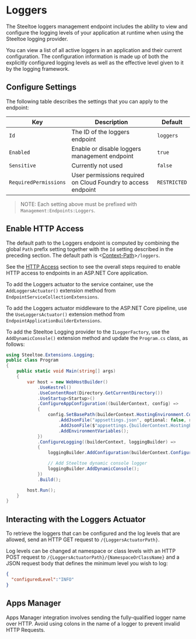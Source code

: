 # Loggers

The Steeltoe loggers management endpoint includes the ability to view and configure the logging levels of your application at runtime when using the Steeltoe logging provider.

You can view a list of all active loggers in an application and their current configuration. The configuration information is made up of both the explicitly configured logging levels as well as the effective level given to it by the logging framework.

## Configure Settings

The following table describes the settings that you can apply to the endpoint:

|Key|Description|Default|
|---|---|---|
|`Id`|The ID of the loggers endpoint|`loggers`|
|`Enabled`|Enable or disable loggers management endpoint|`true`|
|`Sensitive`|Currently not used|`false`|
|`RequiredPermissions`|User permissions required on Cloud Foundry to access endpoint|`RESTRICTED`|

>NOTE: Each setting above must be prefixed with `Management:Endpoints:Loggers`.

## Enable HTTP Access

The default path to the Loggers endpoint is computed by combining the global `Path` prefix setting together with the `Id` setting described in the preceding section. The default path is <[Context-Path](hypermedia#base-context-path)>`/loggers`.

See the [HTTP Access](/docs/management/using-endpoints#http-access) section to see the overall steps required to enable HTTP access to endpoints in an ASP.NET Core application.

To add the Loggers actuator to the service container, use the `AddLoggersActuator()` extension method from `EndpointServiceCollectionExtensions`.

To add the Loggers actuator middleware to the ASP.NET Core pipeline, use the `UseLoggersActuator()` extension method from `EndpointApplicationBuilderExtensions`.

To add the Steeltoe Logging provider to the `ILoggerFactory`, use the `AddDynamicConsole()` extension method and update the `Program.cs` class, as follows:

```csharp
using Steeltoe.Extensions.Logging;
public class Program
{
    public static void Main(string[] args)
    {
        var host = new WebHostBuilder()
            .UseKestrel()
            .UseContentRoot(Directory.GetCurrentDirectory())
            .UseStartup<Startup>()
            .ConfigureAppConfiguration((builderContext, config) =>
            {
                config.SetBasePath(builderContext.HostingEnvironment.ContentRootPath)
                    .AddJsonFile("appsettings.json", optional: false, reloadOnChange: true)
                    .AddJsonFile($"appsettings.{builderContext.HostingEnvironment.EnvironmentName}.json", optional: true)
                    .AddEnvironmentVariables();
            })
            .ConfigureLogging((builderContext, loggingBuilder) =>
            {
                loggingBuilder.AddConfiguration(builderContext.Configuration.GetSection("Logging"));

                // Add Steeltoe dynamic console logger
                loggingBuilder.AddDynamicConsole();
            })
            .Build();

        host.Run();
    }
}
```

## Interacting with the Loggers Actuator

To retrieve the loggers that can be configured and the log levels that are allowed, send an HTTP GET request to `/{LoggersActuatorPath}`.

Log levels can be changed at namespace or class levels with an HTTP POST request to `/{LoggersActuatorPath}/{NamespaceOrClassName}` and a JSON request body that defines the minimum level you wish to log:

```json
{
  "configuredLevel":"INFO"
}
```

## Apps Manager

Apps Manager integration involves sending the fully-qualified logger name over HTTP. Avoid using colons in the name of a logger to prevent invalid HTTP Requests.
